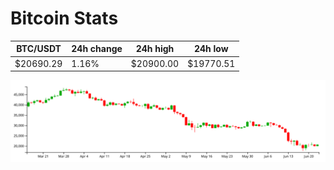# Bitcoin Stats

BTC/USDT|24h change|24h high|24h low|
|---|---|---|---|
|$20690.29|1.16%|$20900.00|$19770.51|

<img src="./chart.svg">
